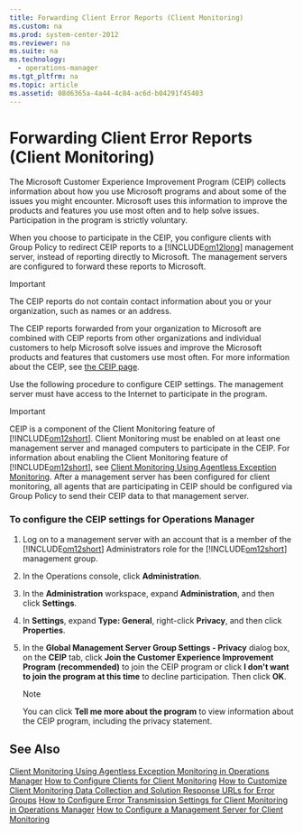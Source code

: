 ```yaml
---
title: Forwarding Client Error Reports (Client Monitoring)
ms.custom: na
ms.prod: system-center-2012
ms.reviewer: na
ms.suite: na
ms.technology: 
  - operations-manager
ms.tgt_pltfrm: na
ms.topic: article
ms.assetid: 08d6365a-4a44-4c84-ac6d-b04291f45403
---
```

# Forwarding Client Error Reports (Client Monitoring)
The Microsoft Customer Experience Improvement Program \(CEIP\) collects information about how you use Microsoft programs and about some of the issues you might encounter. Microsoft uses this information to improve the products and features you use most often and to help solve issues. Participation in the program is strictly voluntary.

When you choose to participate in the CEIP, you configure clients with Group Policy to redirect CEIP reports to a [!INCLUDE[om12long](Token/om12long_md.md)] management server, instead of reporting directly to Microsoft. The management servers are configured to forward these reports to Microsoft.

> [!IMPORTANT]
> The CEIP reports do not contain contact information about you or your organization, such as names or an address.

The CEIP reports forwarded from your organization to Microsoft are combined with CEIP reports from other organizations and individual customers to help Microsoft solve issues and improve the Microsoft products and features that customers use most often. For more information about the CEIP, see [the CEIP page](http://go.microsoft.com/fwlink/p/?linkid=75040).

Use the following procedure to configure CEIP settings. The management server must have access to the Internet to participate in the program.

> [!IMPORTANT]
> CEIP is a component of the Client Monitoring feature of [!INCLUDE[om12short](Token/om12short_md.md)]. Client Monitoring must be enabled on at least one management server and managed computers to participate in the CEIP. For information about enabling the Client Monitoring feature of [!INCLUDE[om12short](Token/om12short_md.md)], see [Client Monitoring Using Agentless Exception Monitoring](http://go.microsoft.com/fwlink/?LinkID=217096). After a management server has been configured for client monitoring, all agents that are participating in CEIP should be configured via Group Policy to send their CEIP data to that management server.

### To configure the CEIP settings for Operations Manager

1.  Log on to a management server with an account that is a member of the [!INCLUDE[om12short](Token/om12short_md.md)] Administrators role for the [!INCLUDE[om12short](Token/om12short_md.md)] management group.

2.  In the Operations console, click **Administration**.

3.  In the **Administration** workspace, expand **Administration**, and then click **Settings**.

4.  In **Settings**, expand **Type: General**, right\-click **Privacy**, and then click **Properties**.

5.  In the **Global Management Server Group Settings \- Privacy** dialog box, on the  **CEIP** tab, click **Join the Customer Experience Improvement Program \(recommended\)** to join the CEIP program or click **I don't want to join the program at this time** to decline participation. Then click **OK**.

    > [!NOTE]
    > You can click **Tell me more about the program** to view information about the CEIP program, including the privacy statement.

## See Also
[Client Monitoring Using Agentless Exception Monitoring in Operations Manager](Client-Monitoring-Using-Agentless-Exception-Monitoring-in-Operations-Manager.md)
[How to Configure Clients for Client Monitoring](How-to-Configure-Clients-for-Client-Monitoring.md)
[How to Customize Client Monitoring Data Collection and Solution Response URLs for Error Groups](How-to-Customize-Client-Monitoring-Data-Collection-and-Solution-Response-URLs-for-Error-Groups.md)
[How to Configure Error Transmission Settings for Client Monitoring in Operations Manager](How-to-Configure-Error-Transmission-Settings-for-Client-Monitoring-in-Operations-Manager.md)
[How to Configure a Management Server for Client Monitoring](How-to-Configure-a-Management-Server-for-Client-Monitoring.md)


